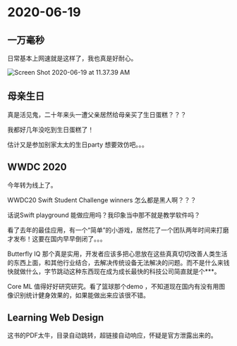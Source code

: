# 2020-06-19

## 一万毫秒

日常基本上网速就是这样了，我也真是好耐心。

![Screen Shot 2020-06-19 at 11.37.39 AM](https://tva1.sinaimg.cn/large/007S8ZIlgy1gfxg6mi129j32340hu7cl.jpg)

## 母亲生日

真是活见鬼，二十年来头一遭父亲居然给母亲买了生日蛋糕？？？

我都好几年没吃到生日蛋糕了！

估计又是参加别家太太的生日party 想要效仿吧。。。

## WWDC 2020

今年转为线上了。

WWDC20 Swift Student Challenge winners 怎么都是黑人啊？？？

话说Swift playground 能做应用吗？我印象当中那不就是教学软件吗？

看了去年的最佳应用，有一个“简单”的小游戏，居然花了一个团队两年时间来打磨才发布！这要在国内早早倒闭了。。。

Butterfly IQ 那个真是实用，开发者应该多把心思放在这些真真切切改善人类生活的东西上面，和其他行业结合，去解决传统设备无法解决的问题。而不是什么来钱快就做什么，字节跳动这种东西现在成为成长最快的科技公司简直就是个***。

Core ML 值得好好研究研究。看了篮球那个demo ，不知道现在国内有没有用图像识别统计健身效果的，如果能做出来应该很不错。

## Learning Web Design

这书的PDF太牛，目录自动跳转，超链接自动响应，怀疑是官方泄露出来的。